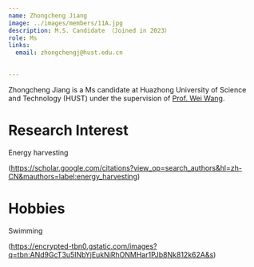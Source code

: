 ```yaml
---
name: Zhongcheng Jiang
image: ../images/members/11A.jpg
description: M.S. Candidate （Joined in 2023）
role: Ms
links:
  email: zhongchengj@hust.edu.cn

  
---
```


Zhongcheng Jiang is a Ms candidate at Huazhong University of Science and Technology (HUST) under the supervision of [Prof. Wei Wang](https://eic.hust.edu.cn/professor/wangwei/index.html). 

Research Interest
======
Energy harvesting

(https://scholar.google.com/citations?view_op=search_authors&hl=zh-CN&mauthors=label:energy_harvesting)

Hobbies
======
Swimming

(https://encrypted-tbn0.gstatic.com/images?q=tbn:ANd9GcT3u5INbYjEukNiRhONMHar1PJb8Nk812k62A&s)

